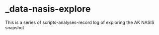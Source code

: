 # _data-nasis-explore
This is a series of scripts-analyses-record log of exploring the AK NASIS snapshot
